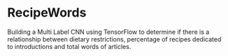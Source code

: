 # RecipeWords

Building a Multi Label CNN using TensorFlow to determine if there is a relationship between dietary restrictions,  percentage of recipes dedicated to introductions and total words of articles.
